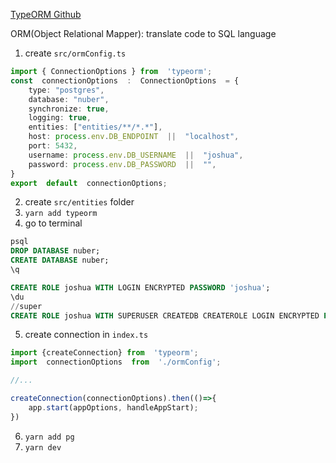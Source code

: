 [TypeORM Github](https://github.com/typeorm/typeorm)

ORM(Object Relational Mapper):
translate code to SQL language

1. create `src/ormConfig.ts`
```typescript
import { ConnectionOptions } from  'typeorm';
const  connectionOptions  :  ConnectionOptions  = {
	type: "postgres",
	database: "nuber",
	synchronize: true,
	logging: true,
	entities: ["entities/**/*.*"],
	host: process.env.DB_ENDPOINT  ||  "localhost",
	port: 5432,
	username: process.env.DB_USERNAME  ||  "joshua",
	password: process.env.DB_PASSWORD  ||  "",
}
export  default  connectionOptions;
```
2. create `src/entities` folder
3. `yarn add typeorm`
4. go to terminal
```sql
psql
DROP DATABASE nuber;
CREATE DATABASE nuber;
\q
```
```sql
CREATE ROLE joshua WITH LOGIN ENCRYPTED PASSWORD 'joshua';
\du
//super
CREATE ROLE joshua WITH SUPERUSER CREATEDB CREATEROLE LOGIN ENCRYPTED PASSWORD 'joshua';
```

5.  create connection in `index.ts`
```typescript
import {createConnection} from  'typeorm';
import  connectionOptions  from  './ormConfig';

//...

createConnection(connectionOptions).then(()=>{
	app.start(appOptions, handleAppStart);
})
```

6. `yarn add pg`
7. `yarn dev`
<!--stackedit_data:
eyJoaXN0b3J5IjpbMjAxMDE1NzY1MCw4MjM3NjgyMTYsNzU0ND
EwMzQ1LDEyOTE2MzEzMDAsLTE5NjM1MTkxOTUsMTQ4NTgwMTk1
MV19
-->